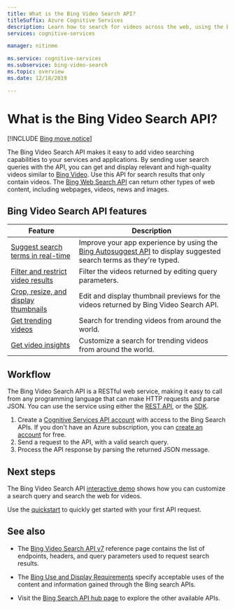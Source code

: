 ```yaml
---
title: What is the Bing Video Search API?
titleSuffix: Azure Cognitive Services
description: Learn how to search for videos across the web, using the Bing Video Search API.
services: cognitive-services

manager: nitinme

ms.service: cognitive-services
ms.subservice: bing-video-search
ms.topic: overview
ms.date: 12/18/2019

---
```

# What is the Bing Video Search API?

[!INCLUDE [Bing move notice](../Bing-Web-Search/includes/bing-move-notice.md)]

The Bing Video Search API makes it easy to add video searching capabilities to your services and applications. By sending user search queries with the API, you can get and display relevant and high-quality videos similar to [Bing Video](https://www.bing.com/video). Use this API for search results that only contain videos. The [Bing Web Search API](../bing-web-search/overview.md) can return other types of web content, including webpages, videos, news and images.

## Bing Video Search API features

| Feature                                                                                                                                                                                 | Description                                                                                                                                                            |
|-----------------------------------------------------------------------------------------------------------------------------------------------------------------------------------------|------------------------------------------------------------------------------------------------------------------------------------------------------------------------|
| [Suggest search terms in real-time](concepts/sending-requests.md#suggest-search-terms-with-the-bing-autosuggest-api) | Improve your app experience by using the [Bing Autosuggest API](../bing-autosuggest/get-suggested-search-terms.md) to display suggested search terms as they're typed. |
| [Filter and restrict video results](concepts/get-videos.md#filtering-videos)                      | Filter the videos returned by editing query parameters.                                                                                                       |
| [Crop, resize, and display thumbnails](../bing-web-search/resize-and-crop-thumbnails.md)                                                | Edit and display thumbnail previews for the videos returned by Bing Video Search API.                                                                                      |
| [Get trending videos](trending-videos.md) | Search for trending videos from around the world.                                                                                                          |
| [Get video insights](video-insights.md) | Customize a search for trending videos from around the world.                                                                                                          |

## Workflow

The Bing Video Search API is a RESTful web service, making it easy to call from any programming language that can make HTTP requests and parse JSON. You can use the service using either the [REST API](./quickstarts/csharp.md), or the [SDK](./quickstarts/client-libraries.md?pivots=programming-language-csharp%253fpivots%253dprogramming-language-csharp).

1. Create a [Cognitive Services API account](../cognitive-services-apis-create-account.md) with access to the Bing Search APIs. If you don't have an Azure subscription, you can [create an account](https://azure.microsoft.com/free/cognitive-services/) for free.
2. Send a request to the API, with a valid search query.
3. Process the API response by parsing the returned JSON message.


## Next steps

The Bing Video Search API [interactive demo](https://azure.microsoft.com/services/cognitive-services/bing-video-search-api/) shows how you can customize a search query and search the web for videos.

Use the [quickstart](./quickstarts/csharp.md) to quickly get started with your first API request.

## See also

* The [Bing Video Search API v7](/rest/api/cognitiveservices-bingsearch/bing-video-api-v7-reference) reference page contains the list of endpoints, headers, and query parameters used to request search results.

* The [Bing Use and Display Requirements](../bing-web-search/use-display-requirements.md) specify acceptable uses of the content and information gained through the Bing search APIs.

* Visit the [Bing Search API hub page](../bing-web-search/overview.md) to explore the other available APIs.